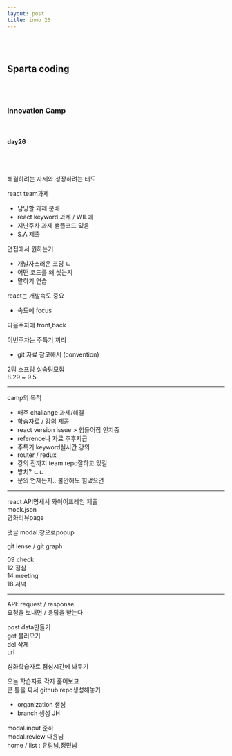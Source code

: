 ```yaml
---
layout: post
title: inno 26
---
```


<br><br>

## Sparta coding

<br><br>

### Innovation Camp

<br>

#### day26

<br><br>

해결하려는 자세와 성장하려는 태도

react team과제

- 담당할 과제 분배
- react keyword 과제 / WIL에
- 지난주차 과제 샘플코드 있음
- S.A 제출

면접에서 원하는거

- 개발자스러운 코딩 ㄴ
- 어떤 코드를 왜 썻는지
- 말하기 연습

react는 개발속도 중요

- 속도에 focus

다음주차에 front,back

이번주차는 주특기 끼리

- git 자료 참고해서 (convention)

2팀 스프링 실습팀모집<br>
8.29 ~ 9.5

---

camp의 목적

- 매주 challange 과제/해결
- 학습자료 / 강의 제공
- react version issue > 힘들어짐 인지중
- reference나 자료 추후지급
- 주특기 keyword실시간 강의
- router / redux
- 강의 전까지 team repo잘하고 있길
- 방치? ㄴㄴ
- 문의 언제든지.. 불안해도 힘냈으면

---

react API명세서 와이어프레임 제출<br>
mock.json<br>
영화리뷰page

댓글 modal.창으로popup

git lense / git graph

09 check<br>
12 점심<br>
14 meeting<br>
18 저녁

---

API: request / response<br>
요청을 보내면 / 응답을 받는다

post data만들기<br>
get 불러오기<br>
del 삭제<br>
url

심화학습자료 점심시간에 봐두기

오늘 학습자료 각자 훑어보고<br>
큰 틀을 짜서 github repo생성해놓기

- organization 생성
- branch 생성 JH

modal.input 준하<br>
modal.review 다윤님<br>
home / list : 유림님,정민님
